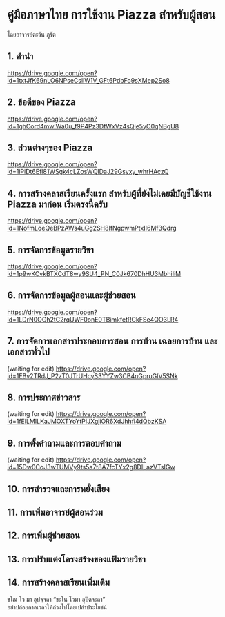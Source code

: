 # คู่มือภาษาไทย การใช้งาน Piazza สำหรับผู้สอน
โดยอาจารย์ตะวัน ภูรัต
## 1.  คำนำ
https://drive.google.com/open?id=1txtJfK69nLO6NPseCsllW1V_GFt6PdbFo9sXMep2So8
## 2.  ข้อดีของ Piazza
https://drive.google.com/open?id=1ghCord4mwlWa0u_f9P4Pz3DfWxVz4sQje5yO0qNBgU8
## 3.  ส่วนต่างๆของ Piazza
https://drive.google.com/open?id=1iPiDt6Efl81WSgk4cLZosWQIDaJ29Gsyxy_whrHAczQ
## 4.  การสร้างคลาสเรียนครั้งแรก สำหรับผู้ที่ยังไม่เคยมีบัญชีใช้งาน Piazza มาก่อน เริ่มตรงนี้ครับ
https://drive.google.com/open?id=1NofmLqeQeBPzAWs4uGg2SH8IfNgpwmPtxII6Mf3Qdrg
## 5.  การจัดการข้อมูลรายวิชา
https://drive.google.com/open?id=1p9wKCvkBTXCdT8wy9SU4_PN_C0Jk670DhHU3MbhiIiM
## 6.  การจัดการข้อมูลผู้สอนและผู้ช่วยสอน
https://drive.google.com/open?id=1LDrN0OGh2tC2rqUWF0onE0TBimkfetRCkFSe4QO3LR4
## 7.  การจัดการเอกสารประกอบการสอน การบ้าน เฉลยการบ้าน และเอกสารทั่วไป
(waiting for edit)
https://drive.google.com/open?id=1EBv2TRdJ_P2zT0JTrUHcyS3YYZw3CB4nGpruGlV5SNk
## 8.  การประกาศข่าวสาร
(waiting for edit)
https://drive.google.com/open?id=1fElLMILKaJMOXTYoYtPIJXgjiOR6XdJhhfl4dQbzKSA
## 9.  การตั้งคำถามและการตอบคำถาม
(waiting for edit)
https://drive.google.com/open?id=15Dw0CoJ3wTUMVy9ts5a7t8A7fcTYx2g8DILazVTsIGw
## 10. การสำรวจและการหยั่งเสียง
## 11. การเพิ่มอาจารย์ผู้สอนร่วม
## 12. การเพิ่มผู้ช่วยสอน
## 13. การปรับแต่งโครงสร้างของแฟ้มรายวิชา
## 14. การสร้างคลาสเรียนเพิ่มเติม 

ขโณ โว มา อุปจฺจคา   “ขะโน โวมา อุปัดจะคา”  
อย่าปล่อยกาลเวลาให้ล่วงไปโดยเปล่าประโยชน์
